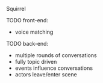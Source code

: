 Squirrel

TODO front-end:
- voice matching


TODO back-end:
- multiple rounds of conversations
- fully topic driven
- events influence conversations
- actors leave/enter scene


